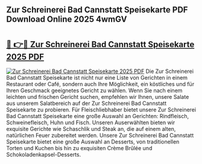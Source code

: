 ## Zur Schreinerei Bad Cannstatt Speisekarte PDF Download Online 2025 4wmGV

# <h2><a href="http://gc7mmhy.nevu.top/?p=Zur+Schreinerei+Bad+Cannstatt+Speisekarte">🔗 👉🔴 Zur Schreinerei Bad Cannstatt Speisekarte 2025 PDF</a></h2>

[![Zur Schreinerei Bad Cannstatt Speisekarte 2025 PDF](https://i.imgur.com/dBaPXMq.png)](http://gc7mmhy.nevu.top/?p=Zur+Schreinerei+Bad+Cannstatt+Speisekarte)
Die Zur Schreinerei Bad Cannstatt Speisekarte ist nicht nur eine Liste von Gerichten in einem Restaurant oder Café, sondern auch Ihre Möglichkeit, ein köstliches und für Ihren Geschmack geeignetes Gericht zu wählen. Wenn Sie nach einem leichten und frischen Gericht suchen, empfehlen wir Ihnen, unsere Salate aus unserem Salatbereich auf der Zur Schreinerei Bad Cannstatt Speisekarte zu probieren. Für Fleischliebhaber bietet unsere Zur Schreinerei Bad Cannstatt Speisekarte eine große Auswahl an Gerichten: Rindfleisch, Schweinefleisch, Huhn und Fisch. Unseren Auserwählten bieten wir exquisite Gerichte wie Schaschlik und Steak an, die auf einem alten, natürlichen Feuer zubereitet werden. Unsere Zur Schreinerei Bad Cannstatt Speisekarte bietet eine große Auswahl an Desserts, von traditionellen Torten und Kuchen bis hin zu exquisiten Crème Brûlée und Schokoladenkapsel-Desserts.
